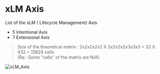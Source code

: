 # xLM Axis

List of the xLM (<Thing> Lifecycle Management) Axis
* 5 Intentional Axis
* 7 Extensional Axis
> Size of the theoretical matrix : 2x2x2x2x2 X 2x2x2x2x3x3x3 = 32 X 432 = 13824 cells   
(Rq : Some "cells" of the matrix are N/A)

![xLM_Axis](https://github.com/iPlumb3r/SEAMLESS/blob/master/Images/xLM_Axis_2020-07-23.png)
